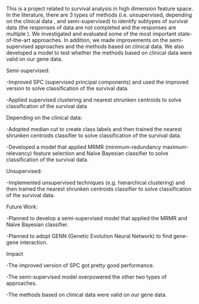   This is a project related to survival analysis in high dimension feature space. In the literature, there are 3 types of methods (i.e. unsupervised, depending on the clinical data , and semi-supervised) to identify subtypes of survival data (the responses of data are not completed and the responses are multiple ). We investigated and evaluated some of the most important state-of-the-art approaches. In addition, we made improvements on the semi-supervised approaches and the methods based on clinical data. We also developed a model to test whether the methods based on clinical data were valid on our gene data.



Semi-supervised:

   -Improved SPC (supervised principal components) and used the improved version to solve classification of the survival data.
 
   -Applied supervised clustering and nearest shrunken centroids to solve classification of the survival data 



Depending on the clinical data:
 
   -Adopted median cut to create class labels and then trained the nearest shrunken centroids classifier to solve classification     of the survival data.
 
  -Developed a model that applied MRMR (minimum-redundancy maximum-relevancy) feature selection and Naïve Bayesian classifier to    solve classification of the survival data.



Unsupervised:

  -Implemented unsupervised techniques (e.g. hierarchical clustering) and then trained the nearest shrunken centroids classifier    to solve classification of the survival data.



Future Work:
 
  -Planned to develop a semi-supervised model that applied the MRMR and Naïve Bayesian classifier.

  -Planned to adopt GENN (Genetic Evolution Neural Network) to find gene-gene interaction.



Impact

  -The improved version of SPC got pretty good performance.

  -The semi-supervised model overpowered the other two types of approaches.

  -The methods based on clinical data were valid on our gene data.



